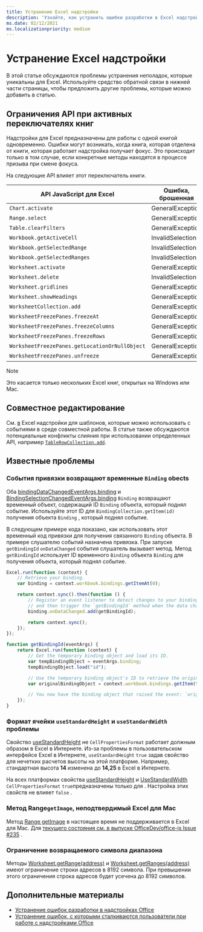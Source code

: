 ```yaml
---
title: Устранение Excel надстройки
description: 'Узнайте, как устранить ошибки разработки в Excel надстройки.'
ms.date: 02/12/2021
ms.localizationpriority: medium
---
```


# <a name="troubleshooting-excel-add-ins"></a>Устранение Excel надстройки

В этой статье обсуждаются проблемы устранения неполадок, которые уникальны для Excel. Используйте средство обратной связи в нижней части страницы, чтобы предложить другие проблемы, которые можно добавить в статью.

## <a name="api-limitations-when-the-active-workbook-switches"></a>Ограничения API при активных переключателях книг

Надстройки для Excel предназначены для работы с одной книгой одновременно. Ошибки могут возникать, когда книга, которая отделена от книги, которая работает надстройка получает фокус. Это происходит только в том случае, если конкретные методы находятся в процессе призыва при смене фокуса.

На следующие API влияет этот переключатель книги.

|API JavaScript для Excel | Ошибка, брошенная |
|--|--|
| `Chart.activate` | GeneralException |
| `Range.select` | GeneralException |
| `Table.clearFilters` | GeneralException |
| `Workbook.getActiveCell`  | InvalidSelection|
| `Workbook.getSelectedRange` | InvalidSelection|
| `Workbook.getSelectedRanges`  | InvalidSelection|
| `Worksheet.activate` | GeneralException |
| `Worksheet.delete`  | InvalidSelection|
| `Worksheet.gridlines` | GeneralException |
| `Worksheet.showHeadings` | GeneralException |
| `WorksheetCollection.add` | GeneralException |
| `WorksheetFreezePanes.freezeAt` | GeneralException |
| `WorksheetFreezePanes.freezeColumns` | GeneralException |
| `WorksheetFreezePanes.freezeRows` | GeneralException |
| `WorksheetFreezePanes.getLocationOrNullObject`| GeneralException |
| `WorksheetFreezePanes.unfreeze` | GeneralException |

> [!NOTE]
> Это касается только нескольких Excel книг, открытых на Windows или Mac.

## <a name="coauthoring"></a>Совместное редактирование

См. [в](co-authoring-in-excel-add-ins.md) Excel надстройки для шаблонов, которые можно использовать с событиями в среде совместной работы. В статье также обсуждаются потенциальные конфликты слияния при использовании определенных API, например [`TableRowCollection.add`](/javascript/api/excel/excel.tablerowcollection#excel-excel-tablerowcollection-add-member(1)).

## <a name="known-issues"></a>Известные проблемы

### <a name="binding-events-return-temporary-binding-obects"></a>События привязки возвращают временные `Binding` obects

Оба [bindingDataChangedEventArgs.binding](/javascript/api/excel/excel.bindingdatachangedeventargs#excel-excel-bindingdatachangedeventargs-binding-member) и [BindingSelectionChangedEventArgs.binding](/javascript/api/excel/excel.bindingselectionchangedeventargs#excel-excel-bindingselectionchangedeventargs-binding-member) `Binding` возвращают временный объект, содержащий ID `Binding` объекта, который поднял событие. Используйте этот ID для `BindingCollection.getItem(id)` получения объекта `Binding` , который поднял событие.

В следующем примере кода показано, как использовать этот временный код привязки для получения связанного `Binding` объекта. В примере слушателю событий назначена привязка. При запуске `getBindingId` `onDataChanged` события слушатель вызывает метод. Метод `getBindingId` использует ID временного `Binding` объекта `Binding` для получения объекта, который поднял событие.

```js
Excel.run(function (context) {
    // Retrieve your binding.
    var binding = context.workbook.bindings.getItemAt(0);

    return context.sync().then(function () {
        // Register an event listener to detect changes to your binding
        // and then trigger the `getBindingId` method when the data changes. 
        binding.onDataChanged.add(getBindingId);

        return context.sync();
    });
});

function getBindingId(eventArgs) {
    return Excel.run(function (context) {
        // Get the temporary binding object and load its ID. 
        var tempBindingObject = eventArgs.binding;
        tempBindingObject.load("id");

        // Use the temporary binding object's ID to retrieve the original binding object. 
        var originalBindingObject = context.workbook.bindings.getItem(tempBindingObject.id);

        // You now have the binding object that raised the event: `originalBindingObject`. 
    });
}
```

### <a name="cell-format-usestandardheight-and-usestandardwidth-issues"></a>Формат ячейки `useStandardHeight` и `useStandardWidth` проблемы

Свойство [useStandardHeight](/javascript/api/excel/excel.cellpropertiesformat#excel-excel-cellpropertiesformat-usestandardheight-member) не `CellPropertiesFormat` работает должным образом в Excel в Интернете. Из-за проблемы в пользовательском интерфейсе Excel в Интернете, `useStandardHeight` `true` задав свойство для нечетких расчетов высоты на этой платформе. Например, стандартная высота **14** изменена до **14,25** в Excel в Интернете.

На всех платформах свойства [useStandardHeight](/javascript/api/excel/excel.cellpropertiesformat#excel-excel-cellpropertiesformat-usestandardheight-member) и [UseStandardWidth](/javascript/api/excel/excel.cellpropertiesformat#excel-excel-cellpropertiesformat-usestandardwidth-member) `CellPropertiesFormat` `true`предназначены только для . Настройка этих свойств не влияет `false` . 

### <a name="range-getimage-method-unsupported-on-excel-for-mac"></a>Метод Range`getImage`, неподтвердимый Excel для Mac

Метод [Range getImage](/javascript/api/excel/excel.range#excel-excel-range-getimage-member(1)) в настоящее время не поддерживается в Excel для Mac. Для [текущего состояния см. в выпуске OfficeDev/office-js Issue #235](https://github.com/OfficeDev/office-js/issues/235) .

### <a name="range-return-character-limit"></a>Ограничение возвращаемого символа диапазона

Методы [Worksheet.getRange(address)](/javascript/api/excel/excel.worksheet#excel-excel-worksheet-getrange-member(1)) и [Worksheet.getRanges(address)](/javascript/api/excel/excel.worksheet#excel-excel-worksheet-getranges-member(1)) имеют ограничение строки адресов в 8192 символа. При превышении этого ограничения строка адресов будет усечена до 8192 символов.

## <a name="see-also"></a>Дополнительные материалы

- [Устранение ошибок разработки в надстройках Office](../testing/troubleshoot-development-errors.md)
- [Устранение ошибок, с которыми сталкиваются пользователи при работе с надстройками Office](../testing/testing-and-troubleshooting.md)
